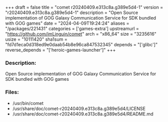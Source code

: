 +++
draft = false
title = "comet r20240409.e313c8a.g389e5d4-1"
version = "r20240409.e313c8a.g389e5d4-1"
description = "Open Source implementation of GOG Galaxy Communication Service for SDK bundled with GOG games"
date = "2024-04-09T19:24:24"
aliases = "/packages/221431"
categories = ['games-extra']
upstreamurl = "https://github.com/imLinguin/comet"
arch = "x86_64"
size = "3235616"
usize = "10111420"
sha1sum = "fd7d1eca0d318ed9e0daab54b8e96ca847532345"
depends = "['glibc']"
reverse_depends = "['heroic-games-launcher']"
+++
### Description: 
Open Source implementation of GOG Galaxy Communication Service for SDK bundled with GOG games

### Files: 
* /usr/bin/comet
* /usr/share/doc/comet-r20240409.e313c8a.g389e5d4/LICENSE
* /usr/share/doc/comet-r20240409.e313c8a.g389e5d4/README.md
